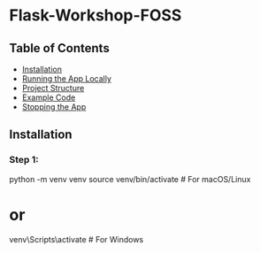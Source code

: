 # Flask-Workshop-FOSS

## Table of Contents
- [Installation](#installation)
- [Running the App Locally](#running-the-app-locally)
- [Project Structure](#project-structure)
- [Example Code](#example-code)
- [Stopping the App](#stopping-the-app)

## Installation

### Step 1:
python -m venv venv
source venv/bin/activate  # For macOS/Linux
# or
venv\Scripts\activate     # For Windows
